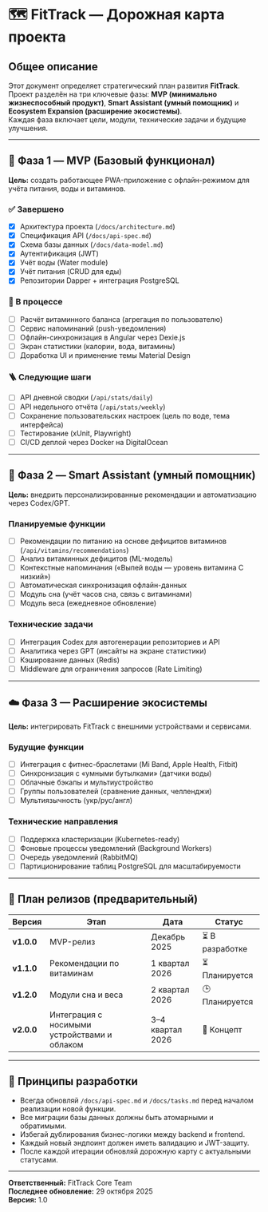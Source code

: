 # 🗺 FitTrack — Дорожная карта проекта

## Общее описание
Этот документ определяет стратегический план развития **FitTrack**.  
Проект разделён на три ключевые фазы: **MVP (минимально жизнеспособный продукт)**, **Smart Assistant (умный помощник)** и **Ecosystem Expansion (расширение экосистемы)**.  
Каждая фаза включает цели, модули, технические задачи и будущие улучшения.

---

## 🧩 Фаза 1 — MVP (Базовый функционал)
**Цель:** создать работающее PWA-приложение с офлайн-режимом для учёта питания, воды и витаминов.

### ✅ Завершено
- [x] Архитектура проекта (`/docs/architecture.md`)
- [x] Спецификация API (`/docs/api-spec.md`)
- [x] Схема базы данных (`/docs/data-model.md`)
- [x] Аутентификация (JWT)
- [x] Учёт воды (Water module)
- [x] Учёт питания (CRUD для еды)
- [x] Репозитории Dapper + интеграция PostgreSQL

### 🔧 В процессе
- [ ] Расчёт витаминного баланса (агрегация по пользователю)
- [ ] Сервис напоминаний (push-уведомления)
- [ ] Офлайн-синхронизация в Angular через Dexie.js
- [ ] Экран статистики (калории, вода, витамины)
- [ ] Доработка UI и применение темы Material Design

### 🪜 Следующие шаги
- [ ] API дневной сводки (`/api/stats/daily`)
- [ ] API недельного отчёта (`/api/stats/weekly`)
- [ ] Сохранение пользовательских настроек (цель по воде, тема интерфейса)
- [ ] Тестирование (xUnit, Playwright)
- [ ] CI/CD деплой через Docker на DigitalOcean

---

## 🧠 Фаза 2 — Smart Assistant (умный помощник)
**Цель:** внедрить персонализированные рекомендации и автоматизацию через Codex/GPT.

### Планируемые функции
- [ ] Рекомендации по питанию на основе дефицитов витаминов (`/api/vitamins/recommendations`)
- [ ] Анализ витаминных дефицитов (ML-модель)
- [ ] Контекстные напоминания («Выпей воды — уровень витамина C низкий»)
- [ ] Автоматическая синхронизация офлайн-данных
- [ ] Модуль сна (учёт часов сна, связь с витаминами)
- [ ] Модуль веса (ежедневное обновление)

### Технические задачи
- [ ] Интеграция Codex для автогенерации репозиториев и API
- [ ] Аналитика через GPT (инсайты на экране статистики)
- [ ] Кэширование данных (Redis)
- [ ] Middleware для ограничения запросов (Rate Limiting)

---

## ☁️ Фаза 3 — Расширение экосистемы
**Цель:** интегрировать FitTrack с внешними устройствами и сервисами.

### Будущие функции
- [ ] Интеграция с фитнес-браслетами (Mi Band, Apple Health, Fitbit)
- [ ] Синхронизация с «умными бутылками» (датчики воды)
- [ ] Облачные бэкапы и мультиустройство
- [ ] Группы пользователей (сравнение данных, челленджи)
- [ ] Мультиязычность (укр/рус/англ)

### Технические направления
- [ ] Поддержка кластеризации (Kubernetes-ready)
- [ ] Фоновые процессы уведомлений (Background Workers)
- [ ] Очередь уведомлений (RabbitMQ)
- [ ] Партиционирование таблиц PostgreSQL для масштабируемости

---

## 📆 План релизов (предварительный)
| Версия | Этап | Дата | Статус |
|--------|------|------|--------|
| **v1.0.0** | MVP-релиз | Декабрь 2025 | ⏳ В разработке |
| **v1.1.0** | Рекомендации по витаминам | 1 квартал 2026 | ⏳ Планируется |
| **v1.2.0** | Модули сна и веса | 2 квартал 2026 | 🕒 Планируется |
| **v2.0.0** | Интеграция с носимыми устройствами и облаком | 3–4 квартал 2026 | 🧭 Концепт |

---

## 🧰 Принципы разработки
- Всегда обновляй `/docs/api-spec.md` и `/docs/tasks.md` перед началом реализации новой функции.  
- Все миграции базы данных должны быть атомарными и обратимыми.  
- Избегай дублирования бизнес-логики между backend и frontend.  
- Каждый новый эндпоинт должен иметь валидацию и JWT-защиту.  
- После каждой итерации обновляй дорожную карту с актуальными статусами.

---

**Ответственный:** FitTrack Core Team  
**Последнее обновление:** 29 октября 2025  
**Версия:** 1.0

